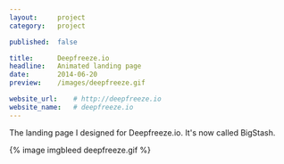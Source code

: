 ```yaml
---
layout:     project
category:   project

published:  false

title:      Deepfreeze.io
headline:   Animated landing page
date:       2014-06-20
preview:    /images/deepfreeze.gif

website_url:    # http://deepfreeze.io
website_name:   # deepfreeze.io
---
```

The landing page I designed for Deepfreeze.io. It's now called BigStash.

{% image imgbleed deepfreeze.gif %}